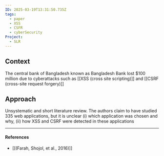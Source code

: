 ```yaml
---
ID: 2025-03-19T13:31:50.735Z
tags:
  - paper
  - XSS
  - CSFR
  - cyberSecurity
Project:
  - SLR
---
```

## Context

The central bank of Bangladesh known as Bangladesh Bank lost $100 million due to cyberattacks such as [[XSS (cross site scripting)]] and [[CSRF (cross-site request forgery)]]
## Approach

Unsystematic and short literature review. The authors claim to have studied 335 web applications, but it is unclear (i) which application was chosen and why, (ii) how XSS and CSRF were detected in these applications

---
#### References
- [[(Farah, Shojol, et al., 2016)]]
